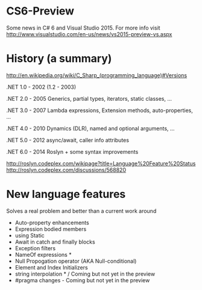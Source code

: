 CS6-Preview
===========

Some news in C# 6 and Visual Studio 2015. For more info visit http://www.visualstudio.com/en-us/news/vs2015-preview-vs.aspx

History (a summary)
===================
http://en.wikipedia.org/wiki/C_Sharp_(programming_language)#Versions

.NET 1.0 - 2002 (1.2 - 2003)

.NET 2.0 - 2005
Generics, partial types, iterators, static classes, ...

.NET 3.0 - 2007
Lambda expressions, Extension methods, auto-properties, ...

.NET 4.0 - 2010
Dynamics (DLR), named and optional arguments, ...

.NET 5.0 - 2012
async/await, caller info attributes

.NET 6.0 - 2014
Roslyn + some syntax improvements

http://roslyn.codeplex.com/wikipage?title=Language%20Feature%20Status
http://roslyn.codeplex.com/discussions/568820

New language features
=====================
Solves a real problem and better than a current work around

- Auto-property enhancements
- Expression bodied members
- using Static
- Await in catch and finally blocks
- Exception filters
- NameOf expressions *
- Null Propogation operator (AKA Null-conditional)
- Element and Index Initializers
- string interpolation * / Coming but not yet in the preview
- #pragma changes - Coming but not yet in the preview 
